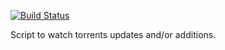 [![Build Status](https://travis-ci.org/ashumkin/torrents.watcher.svg?branch=master)](https://travis-ci.org/ashumkin/torrents.watcher)

Script to watch torrents updates and/or additions.
